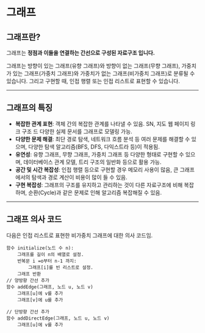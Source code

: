 # 그래프

## 그래프란?
그래프는 __정점과 이들을 연결하는 간선으로 구성된 자료구조 입니다.__

그래프는 방향이 있는 그래프(유향 그래프)와 방향이 없는 그래프(무향 그래프), 가중치가 있는 그래프(가중치 그래프)와 가중치가 없는 그래프(비가중치 그래프)로 분류될 수 있습니다.
그리고 구현할 때, 인접 행렬 또는 인접 리스트로 표현할 수 있습니다.

---

## 그래프의 특징

- __복잡한 관계 표현__: 객체 간의 복잡한 관계를 나타낼 수 있음. SN, 지도 웹 페이지 링크 구조 드 다양한 실제 문서를 그래프로 모델링 가능.
- __다양한 문제 해결__: 최단 경로 탐색, 네트워크 흐름 분석 등 여러 문제를 해결할 수 있으며, 다양한 탐색 알고리즘(BFS, DFS, 다익스트라 등)이 적용됨.
- __유연성__: 유향 그래프, 무향 그래프, 가중치 그래프 등 다양한 형태로 구현할 수 있으며, 데이터베이스 관계 모델, 트리 구조의 일반화 등으로 활용 가능.
- __공간 및 시간 복잡성__: 인접 행렬 등으로 구현할 경우 메모리 사용이 많음, 큰 그래프에서의 탐색과 경로 계산이 비용이 많이 들 수 있음.
- __구현 복잡성__: 그래프의 구조를 유지하고 관리하는 것이 다른 자료구조에 비해 복잡하며, 순환(Cycle)과 같은 문제로 인해 알고리즘 복잡해질 수 있음.

---

## 그래프 의사 코드

다음은 인접 리스트로 표현한 비가중치 그래프에 대한 의사 코드임.

```그래프 초기화
함수 initialize(노드 수 n):
    그래프를 길이 n의 배열로 설정.
    반복문 i =o부터 n-1 까지:
        그래프[i]를 빈 리스트로 설정.
    그래프 반환
// 양방향 간선 추가
함수 addEdge(그래프, 노드 u, 노드 v)
    그래프[u]에 v를 추가
    그래프[v]에 u를 추가

// 단방향 간선 추가
함수 addDirectEdge(그래프, 노드 u, 노드 v)
    그래프[u]에 v를 추가
```

